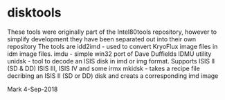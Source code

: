 # disktools
These tools were originally part of the Intel80tools repository, however to simplify development they have been separated out into their own repository
The tools are
idd2imd - used to convert KryoFlux image files in idm image files.
imdu - simple win32 port of Dave Duffields IDMU utility
unidsk - tool to decode an ISIS disk in imd or img format. Supports ISIS II (SD & DD) ISIS III, ISIS IV and some irmx
mkidsk - takes a recipe file decribing an ISIS II (SD or DD) disk and creats a corresponding imd image

Mark
4-Sep-2018
